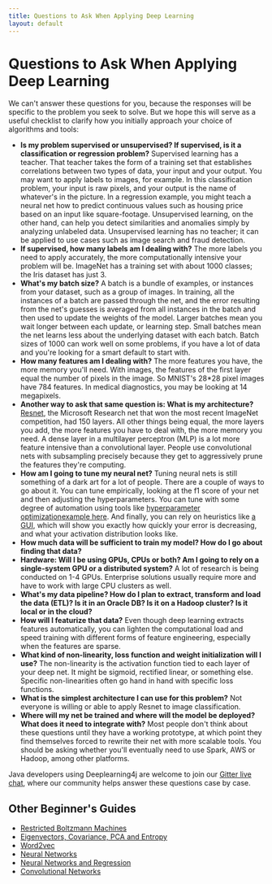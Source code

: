 ```yaml
---
title: Questions to Ask When Applying Deep Learning
layout: default
---
```


# Questions to Ask When Applying Deep Learning

We can't answer these questions for you, because the responses will be specific to the problem you seek to solve. But we hope this will serve as a useful checklist to clarify how you initially approach your choice of algorithms and tools: 

* **Is my problem supervised or unsupervised? If supervised, is it a classification or regression problem?** Supervised learning has a teacher. That teacher takes the form of a training set that establishes correlations between two types of data, your input and your output. You may want to apply labels to images, for example. In this classification problem, your input is raw pixels, and your output is the name of whatever's in the picture. In a regression example, you might teach a neural net how to predict continuous values such as housing price based on an input like square-footage. Unsupervised learning, on the other hand, can help you detect similarities and anomalies simply by analyzing unlabeled data. Unsupervised learning has no teacher; it can be applied to use cases such as image search and fraud detection.
* **If supervised, how many labels am I dealing with?** The more labels you need to apply accurately, the more computationally intensive your problem will be. ImageNet has a training set with about 1000 classes; the Iris dataset has just 3. 
* **What's my batch size?** A batch is a bundle of examples, or instances from your dataset, such as a group of images. In training, all the instances of a batch are passed through the net, and the error resulting from the net's guesses is averaged from all instances in the batch and then used to update the weights of the model. Larger batches mean you wait longer between each update, or learning step. Small batches mean the net learns less about the underlying dataset with each batch. Batch sizes of 1000 can work well on some problems, if you have a lot of data and you're looking for a smart default to start with. 
* **How many features am I dealing with?** The more features you have, the more memory you'll need. With images, the features of the first layer equal the number of pixels in the image. So MNIST's 28*28 pixel images have 784 features. In medical diagnostics, you may be looking at 14 megapixels. 
* **Another way to ask that same question is: What is my architecture?** [Resnet](http://arxiv.org/abs/1512.03385), the Microsoft Research net that won the most recent ImageNet competition, had 150 layers. All other things being equal, the more layers you add, the more features you have to deal with, the more memory you need. A dense layer in a multilayer perceptron (MLP) is a lot more feature intensive than a convolutional layer. People use convolutional nets with subsampling precisely because they get to aggressively prune the features they're computing. 
* **How am I going to tune my neural net?** Tuning neural nets is still something of a dark art for a lot of people. There are a couple of ways to go about it. You can tune empirically, looking at the f1 score of your net and then adjusting the hyperparameters. You can tune with some degree of automation using tools like [hyperparameter optimization](https://github.com/deeplearning4j/Arbiter)[example here](https://github.com/deeplearning4j/dl4j-examples/tree/master/arbiter-examples/src/main/java/org/deeplearning4j/examples/arbiter). And finally, you can rely on heuristics like [a GUI](./visualization.html), which will show you exactly how quickly your error is decreasing, and what your activation distribution looks like. 
* **How much data will be sufficient to train my model? How do I go about finding that data?** 
* **Hardware: Will I be using GPUs, CPUs or both? Am I going to rely on a single-system GPU or a distributed system?** A lot of research is being conducted on 1-4 GPUs. Enterprise solutions usually require more and have to work with large CPU clusters as well. 
* **What's my data pipeline? How do I plan to extract, transform and load the data (ETL)? Is it in an Oracle DB? Is it on a Hadoop cluster? Is it local or in the cloud?** 
* **How will I featurize that data?** Even though deep learning extracts features automatically, you can lighten the computational load and speed training with different forms of feature engineering, especially when the features are sparse. 
* **What kind of non-linearity, loss function and weight initialization will I use?** The non-linearity is the activation function tied to each layer of your deep net. It might be sigmoid, rectified linear, or something else. Specific non-linearities often go hand in hand with specific loss functions. 
* **What is the simplest architecture I can use for this problem?** Not everyone is willing or able to apply Resnet to image classification. 
* **Where will my net be trained and where will the model be deployed? What does it need to integrate with?** Most people don't think about these questions until they have a working prototype, at which point they find themselves forced to rewrite their net with more scalable tools. You should be asking whether you'll eventually need to use Spark, AWS or Hadoop, among other platforms. 

Java developers using Deeplearning4j are welcome to join our [Gitter live chat](https://gitter.im/deeplearning4j/deeplearning4j), where our community helps answer these questions case by case. 

## <a name="beginner">Other Beginner's Guides</a>
* [Restricted Boltzmann Machines](./restrictedboltzmannmachine.html)
* [Eigenvectors, Covariance, PCA and Entropy](./eigenvector.html)
* [Word2vec](./word2vec.html)
* [Neural Networks](./neuralnet-overview.html)
* [Neural Networks and Regression](./linear-regression.html)
* [Convolutional Networks](./convolutionalnets.html)
